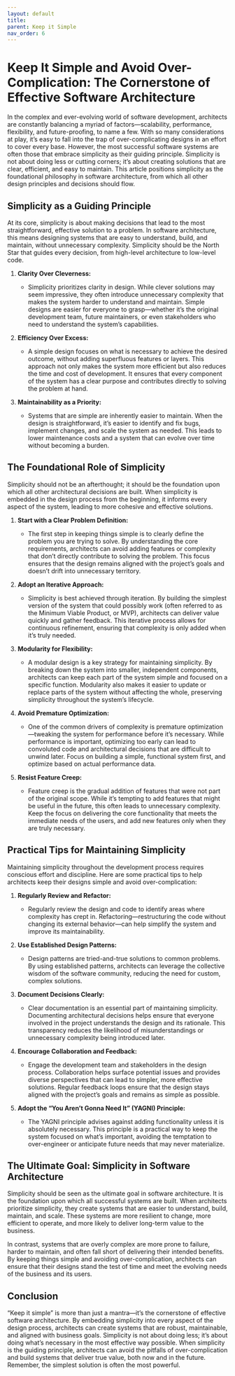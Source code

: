 ```yaml
---
layout: default
title: 
parent: Keep it Simple
nav_order: 6
---
```

# Keep It Simple and Avoid Over-Complication: The Cornerstone of Effective Software Architecture

In the complex and ever-evolving world of software development, architects are constantly balancing a myriad of factors—scalability, performance, flexibility, and future-proofing, to name a few. With so many considerations at play, it’s easy to fall into the trap of over-complicating designs in an effort to cover every base. However, the most successful software systems are often those that embrace simplicity as their guiding principle. Simplicity is not about doing less or cutting corners; it’s about creating solutions that are clear, efficient, and easy to maintain. This article positions simplicity as the foundational philosophy in software architecture, from which all other design principles and decisions should flow.

## Simplicity as a Guiding Principle

At its core, simplicity is about making decisions that lead to the most straightforward, effective solution to a problem. In software architecture, this means designing systems that are easy to understand, build, and maintain, without unnecessary complexity. Simplicity should be the North Star that guides every decision, from high-level architecture to low-level code.

1. **Clarity Over Cleverness:**
   - Simplicity prioritizes clarity in design. While clever solutions may seem impressive, they often introduce unnecessary complexity that makes the system harder to understand and maintain. Simple designs are easier for everyone to grasp—whether it’s the original development team, future maintainers, or even stakeholders who need to understand the system’s capabilities.

2. **Efficiency Over Excess:**
   - A simple design focuses on what is necessary to achieve the desired outcome, without adding superfluous features or layers. This approach not only makes the system more efficient but also reduces the time and cost of development. It ensures that every component of the system has a clear purpose and contributes directly to solving the problem at hand.

3. **Maintainability as a Priority:**
   - Systems that are simple are inherently easier to maintain. When the design is straightforward, it’s easier to identify and fix bugs, implement changes, and scale the system as needed. This leads to lower maintenance costs and a system that can evolve over time without becoming a burden.

## The Foundational Role of Simplicity

Simplicity should not be an afterthought; it should be the foundation upon which all other architectural decisions are built. When simplicity is embedded in the design process from the beginning, it informs every aspect of the system, leading to more cohesive and effective solutions.

1. **Start with a Clear Problem Definition:**
   - The first step in keeping things simple is to clearly define the problem you are trying to solve. By understanding the core requirements, architects can avoid adding features or complexity that don’t directly contribute to solving the problem. This focus ensures that the design remains aligned with the project’s goals and doesn’t drift into unnecessary territory.

2. **Adopt an Iterative Approach:**
   - Simplicity is best achieved through iteration. By building the simplest version of the system that could possibly work (often referred to as the Minimum Viable Product, or MVP), architects can deliver value quickly and gather feedback. This iterative process allows for continuous refinement, ensuring that complexity is only added when it’s truly needed.

3. **Modularity for Flexibility:**
   - A modular design is a key strategy for maintaining simplicity. By breaking down the system into smaller, independent components, architects can keep each part of the system simple and focused on a specific function. Modularity also makes it easier to update or replace parts of the system without affecting the whole, preserving simplicity throughout the system’s lifecycle.

4. **Avoid Premature Optimization:**
   - One of the common drivers of complexity is premature optimization—tweaking the system for performance before it’s necessary. While performance is important, optimizing too early can lead to convoluted code and architectural decisions that are difficult to unwind later. Focus on building a simple, functional system first, and optimize based on actual performance data.

5. **Resist Feature Creep:**
   - Feature creep is the gradual addition of features that were not part of the original scope. While it’s tempting to add features that might be useful in the future, this often leads to unnecessary complexity. Keep the focus on delivering the core functionality that meets the immediate needs of the users, and add new features only when they are truly necessary.

## Practical Tips for Maintaining Simplicity

Maintaining simplicity throughout the development process requires conscious effort and discipline. Here are some practical tips to help architects keep their designs simple and avoid over-complication:

1. **Regularly Review and Refactor:**
   - Regularly review the design and code to identify areas where complexity has crept in. Refactoring—restructuring the code without changing its external behavior—can help simplify the system and improve its maintainability.

2. **Use Established Design Patterns:**
   - Design patterns are tried-and-true solutions to common problems. By using established patterns, architects can leverage the collective wisdom of the software community, reducing the need for custom, complex solutions.

3. **Document Decisions Clearly:**
   - Clear documentation is an essential part of maintaining simplicity. Documenting architectural decisions helps ensure that everyone involved in the project understands the design and its rationale. This transparency reduces the likelihood of misunderstandings or unnecessary complexity being introduced later.

4. **Encourage Collaboration and Feedback:**
   - Engage the development team and stakeholders in the design process. Collaboration helps surface potential issues and provides diverse perspectives that can lead to simpler, more effective solutions. Regular feedback loops ensure that the design stays aligned with the project’s goals and remains as simple as possible.

5. **Adopt the “You Aren’t Gonna Need It” (YAGNI) Principle:**
   - The YAGNI principle advises against adding functionality unless it is absolutely necessary. This principle is a practical way to keep the system focused on what’s important, avoiding the temptation to over-engineer or anticipate future needs that may never materialize.

## The Ultimate Goal: Simplicity in Software Architecture

Simplicity should be seen as the ultimate goal in software architecture. It is the foundation upon which all successful systems are built. When architects prioritize simplicity, they create systems that are easier to understand, build, maintain, and scale. These systems are more resilient to change, more efficient to operate, and more likely to deliver long-term value to the business.

In contrast, systems that are overly complex are more prone to failure, harder to maintain, and often fall short of delivering their intended benefits. By keeping things simple and avoiding over-complication, architects can ensure that their designs stand the test of time and meet the evolving needs of the business and its users.

## Conclusion

“Keep it simple” is more than just a mantra—it’s the cornerstone of effective software architecture. By embedding simplicity into every aspect of the design process, architects can create systems that are robust, maintainable, and aligned with business goals. Simplicity is not about doing less; it’s about doing what’s necessary in the most effective way possible. When simplicity is the guiding principle, architects can avoid the pitfalls of over-complication and build systems that deliver true value, both now and in the future. Remember, the simplest solution is often the most powerful.